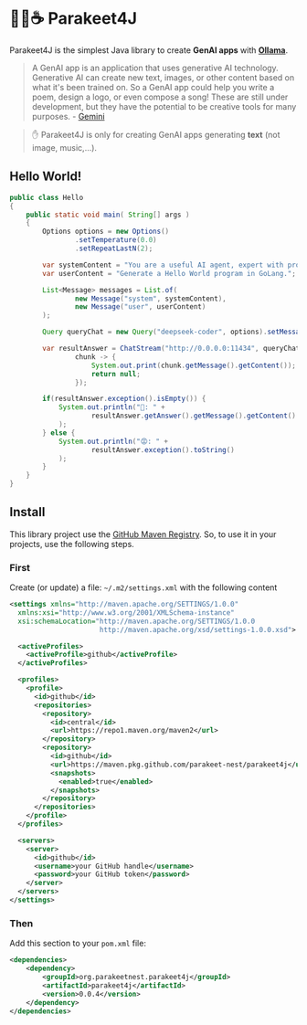 # 🦜🪺☕️ Parakeet4J

Parakeet4J is the simplest Java library to create **GenAI apps** with **[Ollama](https://ollama.com/)**.

> A GenAI app is an application that uses generative AI technology. Generative AI can create new text, images, or other content based on what it's been trained on. So a GenAI app could help you write a poem, design a logo, or even compose a song! These are still under development, but they have the potential to be creative tools for many purposes. - [Gemini](https://gemini.google.com)

> ✋ Parakeet4J is only for creating GenAI apps generating **text** (not image, music,...).

## Hello World!

```java
public class Hello
{
    public static void main( String[] args )
    {
        Options options = new Options()
                .setTemperature(0.0)
                .setRepeatLastN(2);

        var systemContent = "You are a useful AI agent, expert with programming";
        var userContent = "Generate a Hello World program in GoLang.";

        List<Message> messages = List.of(
                new Message("system", systemContent),
                new Message("user", userContent)
        );

        Query queryChat = new Query("deepseek-coder", options).setMessages(messages);

        var resultAnswer = ChatStream("http://0.0.0.0:11434", queryChat,
                chunk -> {
                    System.out.print(chunk.getMessage().getContent());
                    return null;
                });

        if(resultAnswer.exception().isEmpty()) {
            System.out.println("🙂: " + 
                    resultAnswer.getAnswer().getMessage().getContent()
            );
        } else {
            System.out.println("😡: " + 
                    resultAnswer.exception().toString()
            );
        }
    }
}
```

## Install

This library project use the [GitHub Maven Registry](https://docs.github.com/en/packages/working-with-a-github-packages-registry/working-with-the-apache-maven-registry). So, to use it in your projects, use the following steps.

### First

Create (or update) a file: `~/.m2/settings.xml` with the following content

```xml
<settings xmlns="http://maven.apache.org/SETTINGS/1.0.0"
  xmlns:xsi="http://www.w3.org/2001/XMLSchema-instance"
  xsi:schemaLocation="http://maven.apache.org/SETTINGS/1.0.0
                      http://maven.apache.org/xsd/settings-1.0.0.xsd">

  <activeProfiles>
    <activeProfile>github</activeProfile>
  </activeProfiles>

  <profiles>
    <profile>
      <id>github</id>
      <repositories>
        <repository>
          <id>central</id>
          <url>https://repo1.maven.org/maven2</url>
        </repository>
        <repository>
          <id>github</id>
          <url>https://maven.pkg.github.com/parakeet-nest/parakeet4j</url>
          <snapshots>
            <enabled>true</enabled>
          </snapshots>
        </repository>
      </repositories>
    </profile>
  </profiles>

  <servers>
    <server>
      <id>github</id>
      <username>your GitHub handle</username>
      <password>your GitHub token</password>
    </server>
  </servers>
</settings>
```

### Then

Add this section to your `pom.xml` file:

```xml
<dependencies>
    <dependency>
        <groupId>org.parakeetnest.parakeet4j</groupId>
        <artifactId>parakeet4j</artifactId>
        <version>0.0.4</version>
    </dependency>
</dependencies>
```
